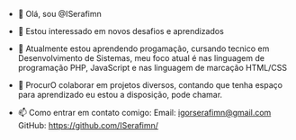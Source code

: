 - 👋 Olá, sou @ISerafimn
- 👀 Estou interessado em novos desafios e aprendizados
- 🌱 Atualmente estou aprendendo progamação, cursando tecnico em Desenvolvimento de Sistemas, meu foco atual é nas linguagem de programação PHP, JavaScript e nas linguagem de marcação HTML/CSS
- 💞️ ProcurO colaborar em projetos diversos, contando que tenha espaço para aprendizado eu estou a disposição, pode chamar.

- 📫 Como entrar em contato comigo: 
Email: igorserafimn@gmail.com
GitHub: https://github.com/ISerafimn/

